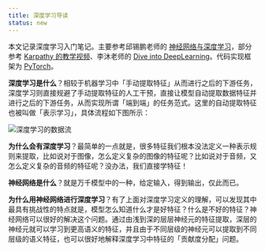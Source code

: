 ```yaml
---
title: 深度学习导读
status: new
---
```


本文记录深度学习入门笔记。主要参考邱锡鹏老师的 [神经网络与深度学习](https://nndl.github.io/)，部分参考 [Karpathy 的教学视频](https://space.bilibili.com/3129054/lists/874339)、李沐老师的 [Dive into DeepLearning](https://zh.d2l.ai/index.html)。代码实现框架为 [PyTorch](https://pytorch.org/docs/stable/index.html)。

**深度学习是什么**？相较于机器学习中「手动提取特征」从而进行之后的下游任务，深度学习则直接规避了手动提取特征的人工干预，直接让模型自动提取数据特征并进行之后的下游任务，从而实现所谓「端到端」的任务范式。这里的自动提取特征也被叫做「表示学习」，具体流程如下图所示：

![深度学习的数据流](https://cdn.dwj601.cn/images/20250414095422770.png)

**为什么会有深度学习**？最简单的一点就是，很多特征我们根本没法定义一种表示规则来提取，比如说对于图像，怎么定义复杂的图像的特征呢？比如说对于音频，又怎么定义复杂的音频的特征呢？没办法，我们直接学特征！

**神经网络是什么**？就是万千模型中的一种，给定输入，得到输出，仅此而已。

**为什么用神经网络进行深度学习**？有了上面对深度学习定义的理解，可以发现其中最具有挑战性的特点就是，模型怎么知道什么才是好特征？什么是不好的特征？神经网络可以很好的解决这个问题。通过由浅到深的层层神经元的特征提取，深层的神经元就可以学习到更高语义的特征，并且由于不同层级的神经元可以提取到不同层级的语义特征，也可以很好地解释深度学习中特征的「贡献度分配」问题。
